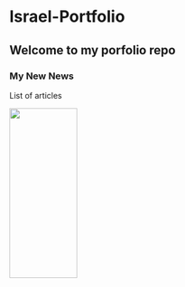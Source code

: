 # Israel-Portfolio

## Welcome to my porfolio repo

### My New News

List of articles

<div>
<img src="img/iDibujo.gif" width="120" height="300">
</div>


